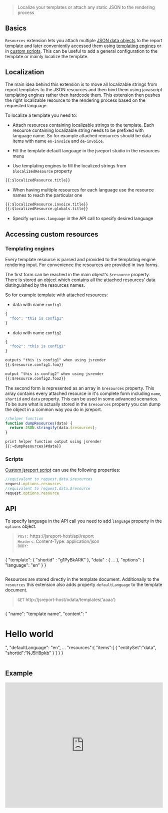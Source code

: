 > Localize your templates or attach any static JSON to the rendering process

## Basics

`Resources` extension lets you attach multiple [JSON data objects](/learn/inline-data) to the report template and later conveniently accessed them using [templating engines](/learn/templating-engines) or in [custom scripts](/learn/scripts). This can be useful to add a general configuration to the template or mainly localize the template.

## Localization

The main idea behind this extension is to move all localizable strings from report templates to the JSON resources and then bind them using javascript templating engines rather then hardcode them. This extension then pushes the right localizable resource to the rendering process based on the requested language.

To localize  a template you need to:

- Attach resources containing localizable strings to the template. Each resource containing localizable string needs to be prefixed with language name. So for example attached reosurces should be data items with name `en-invoice` and `de-invoice`.

- Fill the template default language in the jsreport studio in the resources menu

- Use templating engines to fill the localized strings from `$localizedResource` property
```html
{{:$localizedResource.title}}
```

- When having multiple resources for each language use the resource names to reach the particular one
```html
{{:$localizedResource.invoice.title}}
{{:$localizedResource.globals.title}}
```

- Specify `options.language` in the API call to specify desired language

## Accessing custom resources

### Templating engines
Every template resource is parsed and provided to the templating engine rendering input. For convenience the resources are provided in two forms.

The first form can be reached in the main object's `$resource` property. There is stored an object which contains all the attached resources' data distinguished by the resources names.

So for example template with attached resources:

- data with name `config1`
```js
{
  "foo": "this is config1"
}
```

- data with name `config2`
```js
{
  "foo2": "this is config2"
}
```

```html
outputs "this is config1" when using jsrender
{{:$resource.config1.foo}}

output "this is config2" when using jsrender
{{:$resource.config2.foo2}}
```

The second form is represented as an array in `$resources` property. This array contains every attached resource in it's complete form including `name`, `shortid` and `data` property. This can be used in some advanced scenarios. To be sure what is actually stored in the `$resources` property you can dump the object in a common way you do in jsreport.

```js
//helper function
function dumpResources(data) {
  return JSON.stringify(data.$resources);
}
```

```html
print helper function output using jsrender
{{:~dumpResources(#data}}
```

### Scripts

[Custom jsreport script](/learn/scripts) can use the following properties:

```js
//equivalent to request.data.$resources
request.options.resources
//equivalent to request.data.$resource
request.options.resource
```

## API

To specify language in the API call you need to add `language` property in the `options` object.

> `POST:` https://jsreport-host/api/report    
> `Headers`: Content-Type: application/json    
> `BODY:`    
>```js
   {
      "template": { "shortid" : "g1PyBkARK" },
      "data" : { ... },
      "options": { "language": "en" }
   }
>```

Resources are stored directly in the template document. Additionally to the `resources` this extension also adds property `defaultLanguage` to the template document.

> `GET` http://jsreport-host/odata/templates('aaaa')
>```js
{
	"name": "template name",
	"content": "<h1>Hello world</h1>",
	"defaultLanguage": "en",
	...
	"resources":{
		"items":[
			{ "entitySet":"data", "shortid":"NJ5H9pkb"	}
		]
	}
}
>```

## Example
<iframe src='https://playground.jsreport.net/studio/workspace/VkLWfMyMb/7?embed=1' width="100%" height="400" frameborder="0"></iframe>
